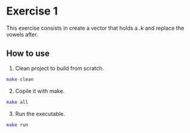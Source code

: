 # Exercise 1
This exercise consists in create a vector that holds a..k and replace the vowels after.

## How to use
1. Clean project to build from scratch.
  ```sh
  make clean
  ```
2. Copile it with make.
  ```sh
  make all
  ```
3. Run the executable.
  ```sh
  make run
  ```